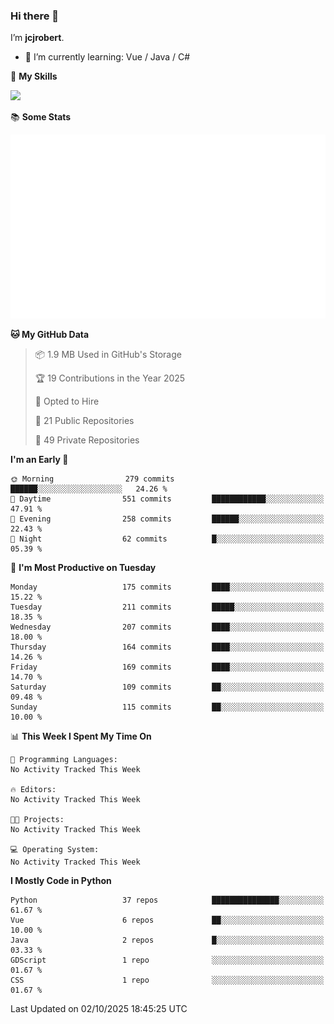 ### Hi there 👋

I’m **jcjrobert**.

- 🌱 I’m currently learning: Vue / Java / C#

🌟 **My Skills**

![](https://img.shields.io/badge/-Python-3e74a2?style=flat-square&logo=Python&logoColor=fff)

📚 **Some Stats**

![](https://github.com/jcjrobert/github-stats/blob/master/generated/overview.svg)

<!--START_SECTION:waka-->
**🐱 My GitHub Data** 

> 📦 1.9 MB Used in GitHub's Storage 
 > 
> 🏆 19 Contributions in the Year 2025
 > 
> 💼 Opted to Hire
 > 
> 📜 21 Public Repositories 
 > 
> 🔑 49 Private Repositories 
 > 
**I'm an Early 🐤** 

```text
🌞 Morning                279 commits         ██████░░░░░░░░░░░░░░░░░░░   24.26 % 
🌆 Daytime                551 commits         ████████████░░░░░░░░░░░░░   47.91 % 
🌃 Evening                258 commits         ██████░░░░░░░░░░░░░░░░░░░   22.43 % 
🌙 Night                  62 commits          █░░░░░░░░░░░░░░░░░░░░░░░░   05.39 % 
```
📅 **I'm Most Productive on Tuesday** 

```text
Monday                   175 commits         ████░░░░░░░░░░░░░░░░░░░░░   15.22 % 
Tuesday                  211 commits         █████░░░░░░░░░░░░░░░░░░░░   18.35 % 
Wednesday                207 commits         ████░░░░░░░░░░░░░░░░░░░░░   18.00 % 
Thursday                 164 commits         ████░░░░░░░░░░░░░░░░░░░░░   14.26 % 
Friday                   169 commits         ████░░░░░░░░░░░░░░░░░░░░░   14.70 % 
Saturday                 109 commits         ██░░░░░░░░░░░░░░░░░░░░░░░   09.48 % 
Sunday                   115 commits         ██░░░░░░░░░░░░░░░░░░░░░░░   10.00 % 
```


📊 **This Week I Spent My Time On** 

```text
💬 Programming Languages: 
No Activity Tracked This Week

🔥 Editors: 
No Activity Tracked This Week

🐱‍💻 Projects: 
No Activity Tracked This Week

💻 Operating System: 
No Activity Tracked This Week
```

**I Mostly Code in Python** 

```text
Python                   37 repos            ███████████████░░░░░░░░░░   61.67 % 
Vue                      6 repos             ██░░░░░░░░░░░░░░░░░░░░░░░   10.00 % 
Java                     2 repos             █░░░░░░░░░░░░░░░░░░░░░░░░   03.33 % 
GDScript                 1 repo              ░░░░░░░░░░░░░░░░░░░░░░░░░   01.67 % 
CSS                      1 repo              ░░░░░░░░░░░░░░░░░░░░░░░░░   01.67 % 
```




 Last Updated on 02/10/2025 18:45:25 UTC
<!--END_SECTION:waka-->
